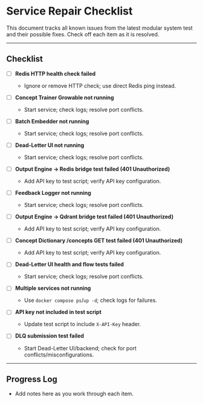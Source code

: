 # Service Repair Checklist

This document tracks all known issues from the latest modular system test and their possible fixes. Check off each item as it is resolved.

---

## Checklist

- [ ] **Redis HTTP health check failed**
  - Ignore or remove HTTP check; use direct Redis ping instead.

- [ ] **Concept Trainer Growable not running**
  - Start service; check logs; resolve port conflicts.

- [ ] **Batch Embedder not running**
  - Start service; check logs; resolve port conflicts.

- [ ] **Dead-Letter UI not running**
  - Start service; check logs; resolve port conflicts.

- [ ] **Output Engine → Redis bridge test failed (401 Unauthorized)**
  - Add API key to test script; verify API key configuration.

- [ ] **Feedback Logger not running**
  - Start service; check logs; resolve port conflicts.

- [ ] **Output Engine → Qdrant bridge test failed (401 Unauthorized)**
  - Add API key to test script; verify API key configuration.

- [ ] **Concept Dictionary /concepts GET test failed (401 Unauthorized)**
  - Add API key to test script; verify API key configuration.

- [ ] **Dead-Letter UI health and flow tests failed**
  - Start service; check logs; resolve port conflicts.

- [ ] **Multiple services not running**
  - Use `docker compose ps`/`up -d`; check logs for failures.

- [ ] **API key not included in test script**
  - Update test script to include `X-API-Key` header.

- [ ] **DLQ submission test failed**
  - Start Dead-Letter UI/backend; check for port conflicts/misconfigurations.

---

## Progress Log

- Add notes here as you work through each item. 